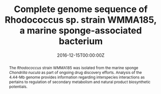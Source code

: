 ---
abstract: The _Rhodococcus_ strain WMMA185 was isolated from the marine sponge _Chondrilla nucula_ as part of ongoing drug discovery efforts. Analysis of the 4.44-Mb genome provides information regarding interspecies interactions as pertains to regulation of secondary metabolism and natural product biosynthetic potentials.
authors:
- Navid Adnani
- Doug R Braun
- Bradon R McDonald
- admin
- Cameron R Currie
- Tim S Bugni
date: "2016-12-15T00:00:00Z"
doi: "10.1128/genomeA.01406-16"
featured: false
image:
  caption: ""
  focal_point: ""
  preview_only: false
projects: []
publication: '*Genome Announcements, 4*(6)'
publication_short: ""
publication_types:
- "2"
publishDate: "2016-12-15T00:00:00Z"
slides: ""
summary: ""
tags:
- 
title: Complete genome sequence of Rhodococcus sp. strain WMMA185, a marine sponge-associated bacterium
url_code: ""
url_dataset: ""
url_pdf: "files/Adnani_GA_2016.pdf"
url_poster: ""
url_project: ""
url_slides: ""
url_source: ""
url_video: ""
---